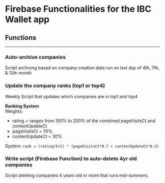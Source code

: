 # Firebase Functionalities for the IBC Wallet app

## Functions
------------
### Auto-archive companies
Script archiving based on company creation date run on last day of 4th, 7th, & 12th month

### Update the company ranks (top1 or top4)
Weekly Script that updates which companies are in top1 and top4

**Ranking System** \
Weights:
* rating = ranges from 100% to 200% of the combined pageVisitsCt and contentUpdateCt
* pageVisitsCt = 70%
* contentUpdateCt = 30%

System: `rank = (rating/5+1) * (pageVisitsCt*0.7 + contentUpdateCt*0.3)`

### Write script (Firebase Function) to auto-delete 4yr old companies
Script deleting companies 4 years old or more that runs mid-summers.
